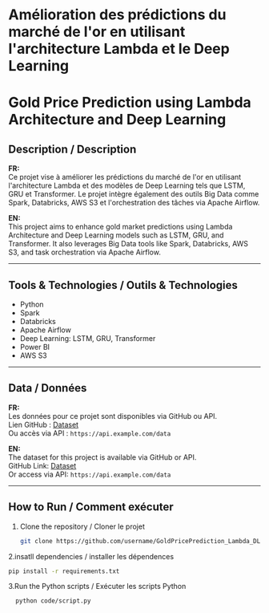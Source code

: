 # Amélioration des prédictions du marché de l'or en utilisant l'architecture Lambda et le Deep Learning
# Gold Price Prediction using Lambda Architecture and Deep Learning

## Description / Description

**FR:**  
Ce projet vise à améliorer les prédictions du marché de l'or en utilisant l'architecture Lambda et des modèles de Deep Learning tels que LSTM, GRU et Transformer. Le projet intègre également des outils Big Data comme Spark, Databricks, AWS S3 et l'orchestration des tâches via Apache Airflow.

**EN:**  
This project aims to enhance gold market predictions using Lambda Architecture and Deep Learning models such as LSTM, GRU, and Transformer. It also leverages Big Data tools like Spark, Databricks, AWS S3, and task orchestration via Apache Airflow.

---

## Tools & Technologies / Outils & Technologies

- Python  
- Spark  
- Databricks  
- Apache Airflow  
- Deep Learning: LSTM, GRU, Transformer  
- Power BI  
- AWS S3  

---

## Data / Données

**FR:**  
Les données pour ce projet sont disponibles via GitHub ou API.  
Lien GitHub : [Dataset](https://github.com/username/other-project/data)  
Ou accès via API : `https://api.example.com/data`

**EN:**  
The dataset for this project is available via GitHub or API.  
GitHub Link: [Dataset](https://github.com/username/other-project/data)  
Or access via API: `https://api.example.com/data`

---

## How to Run / Comment exécuter

1. Clone the repository / Cloner le projet  
   ```bash
   git clone https://github.com/username/GoldPricePrediction_Lambda_DL.git
2.insatll dependencies / installer les dépendences
   ```bash
   pip install -r requirements.txt
   ```
3.Run the Python scripts / Exécuter les scripts Python
  ```bash
    python code/script.py
  ```
